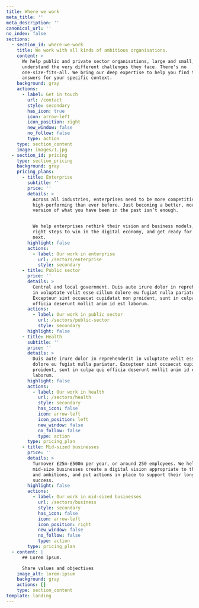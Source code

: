 ```yaml
---
title: Where we work
meta_title: ''
meta_description: ''
canonical_url: ''
no_index: false
sections:
  - section_id: where-we-work
    title: We work with all kinds of ambitious organisations.
    content: >
      We help public and private sector organisations, large and small, and we
      understand the very different challenges they face. There's no
      one-size-fits-all. We bring our deep expertise to help you find the right
      answers for your specific context.
    background: gray
    actions:
      - label: Get in touch
        url: /contact
        style: secondary
        has_icon: true
        icon: arrow-left
        icon_position: right
        new_window: false
        no_follow: false
        type: action
    type: section_content
    image: images/1.jpg
  - section_id: pricing
    type: section_pricing
    background: gray
    pricing_plans:
      - title: Enterprise
        subtitle: ''
        price: ''
        details: >
          Across all industries, enterprises need to be more competitive and
          high-performing than ever before. Just becoming a better, more digital
          version of what you have been in the past isn’t enough.


          We help enterprises rethink their vision and business models, take the
          right steps to win in the digital economy, and get ready for what's
          next.
        highlight: false
        actions:
          - label: Our work in enterprise
            url: /sectors/enterprise
            style: secondary
      - title: Public sector
        price: ''
        details: >
          Central and local government. Duis aute irure dolor in reprehenderit
          in voluptate velit esse cillum dolore eu fugiat nulla pariatur.
          Excepteur sint occaecat cupidatat non proident, sunt in culpa qui
          officia deserunt mollit anim id est laborum.
        actions:
          - label: Our work in public sector
            url: /sectors/public-sector
            style: secondary
        highlight: false
      - title: Health
        subtitle: ''
        price: ''
        details: >
          Duis aute irure dolor in reprehenderit in voluptate velit esse cillum
          dolore eu fugiat nulla pariatur. Excepteur sint occaecat cupidatat non
          proident, sunt in culpa qui officia deserunt mollit anim id est
          laborum.
        highlight: false
        actions:
          - label: Our work in health
            url: /sectors/health
            style: secondary
            has_icon: false
            icon: arrow-left
            icon_position: left
            new_window: false
            no_follow: false
            type: action
        type: pricing_plan
      - title: Mid-sized businesses
        price: ''
        details: >
          Turnover £25m-£500m per year, or around 250 employees. We help
          mid-size businesses create a digital vision appropriate to their size
          and ambitions, and put actions in place to support their long-term
          success.
        highlight: false
        actions:
          - label: Our work in mid-sized businesses
            url: /sectors/business
            style: secondary
            has_icon: false
            icon: arrow-left
            icon_position: right
            new_window: false
            no_follow: false
            type: action
        type: pricing_plan
  - content: |
      ## Lorem ipsum.

      Share values and objectives
    image_alt: lorem-ipsum
    background: gray
    actions: []
    type: section_content
template: landing
---
```

